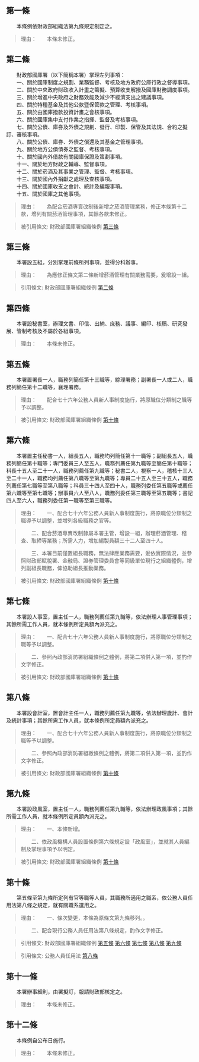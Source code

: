 第一條 
-------
　　本條例依財政部組織法第九條規定制定之。  
> 理由：　　本條未修正。



第二條 
-------
　　財政部國庫署（以下簡稱本署）掌理左列事項：  
　　一、關於國庫制度之規劃、業務監督、考核及地方政府公庫行政之督導事項。  
　　二、關於中央政府財政收入計畫之籌擬、預算收支解撥及國庫財務調度事項。  
　　三、關於增進中央政府之財務效能及減少不經濟支出之建議事項。  
　　四、關於特種基金及其他公款暨保管款之管理、考核事項。  
　　五、關於由國庫撥款投資計畫之會核事項。  
　　六、關於國庫集中支付作業之指揮、監督及考核事項。  
　　七、關於公債、庫券及外債之規劃、發行、印製、保管及其法規、合約之擬訂、審核事項。  
　　八、關於公債、庫券、外債之償還及其基金之管理事項。  
　　九、關於地方公債債券之監督、考核事項。  
　　十、關於國內外借款有關國庫保證及策劃事項。  
　　十一、關於地方財政之輔導、監督事項。  
　　十二、關於菸酒及其事業之管理、監督、考核事項。  
　　十三、關於國內外捐獻之處理及查核事項。  
　　十四、關於國庫收支之會計、統計及編報事項。  
　　十五、關於國庫之其他事項。  
> 理由：　　為配合菸酒專賣改制後新增之菸酒管理業務，修正本條第十二款，增列有關菸酒管理事項，其餘各款未修正。

> 被引用條文: 財政部國庫署組織條例 [第三條](../../人事其他/組織編制/財政部國庫署組織條例.md#第三條-)



第三條 
-------
　　本署設五組，分別掌理前條所列事項，並得分科辦事。  
> 理由：　　為應修正條文第二條新增菸酒管理有關業務需要，爰增設一組。

> 引用條文: 財政部國庫署組織條例 [第二條](../../人事其他/組織編制/財政部國庫署組織條例.md#第二條-)



第四條 
-------
　　本署設秘書室，辦理文書、印信、出納、庶務、議事、編印、核稿、研究發展、管制考核及不屬於各組事項。  
> 理由：　　本條未修正。



第五條 
-------
　　本署置署長一人，職務列簡任第十三職等，綜理署務；副署長一人或二人，職務列簡任第十二職等，襄理署務。  
> 理由：　　配合七十六年公務人員新人事制度施行，將原職位分類制之職等予以調整。

> 被引用條文: 財政部國庫署組織條例 [第十條](../../人事其他/組織編制/財政部國庫署組織條例.md#第十條-)



第六條 
-------
　　本署置主任秘書一人，組長五人，職務均列簡任第十一職等；副組長五人，職務列簡任第十職等；專門委員三人至五人，職務列薦任第九職等至簡任第十職等；科長十五人至二十一人，職務列薦任第九職等；秘書二人，視察一人，稽核十三人至二十一人，職務均列薦任第八職等至第九職等；專員二十五人至三十五人，職務列薦任第七職等至第八職等；科員三十四人至四十人，職務列委任第五職等或薦任第六職等至第七職等；辦事員六人至八人，職務列委任第三職等至第五職等；書記四人至六人，職務列委任第一職等至第三職等。  
> 理由：　　一、配合七十六年公務人員新人事制度施行，將原職位分類制之職導予以調整，並增列各級職務之官等。

> 　　二、配合菸酒專賣改制隸屬本署主管，增設一組，辦理菸酒管理、稽查、取締等業務；所需人力，增加編製員額三十二人至四十人。

> 　　三、本署目前僅置組長職務，無法肆應業務需要，爰依實際情況，並參照財政部賦稅署、金融局、證券管理委員會等同級單位現行之組織體例，增列副組長職務，俾協助組長推動業務。

> 被引用條文: 財政部國庫署組織條例 [第十條](../../人事其他/組織編制/財政部國庫署組織條例.md#第十條-)



第七條 
-------
　　本署設人事室，置主任一人，職務列薦任第九職等，依法辦理人事管理事項；其餘所需工作人員，就本條例所定員額內派充之。  
> 理由：　　一、配合七十六年公務人員新人事制度施行，將原職位分類制之職等予以調整。

> 　　二、參照內政部消防署組織條例之體例，將第二項併入第一項，並酌作文字修正。

> 被引用條文: 財政部國庫署組織條例 [第十條](../../人事其他/組織編制/財政部國庫署組織條例.md#第十條-)



第八條 
-------
　　本署設會計室，置會計主任一人，職務列薦任第九職等，依法辦理歲計、會計及統計事項；其餘所需工作人員，就本條例所定員額內派充之。  
> 理由：　　一、配合七十六年公務人員新人事制度施行，將原職位分類制之職等予以調整。

> 　　二、參照內政部消防署組緻條例之體例，將第二項併入第一項，並酌作文字修正。

> 被引用條文: 財政部國庫署組織條例 [第十條](../../人事其他/組織編制/財政部國庫署組織條例.md#第十條-)



第九條 
-------
　　本署設政風室，置主任一人，職務列薦任第九職等，依法辦理政風事項；其餘所需工作人員，就本條例所定員額內派充之。  
> 理由：　　一、本條新增。

> 　　二、依政風機構人員設置條例第六條規定設「政風室」，並就其人員編制及掌理事項予以明定。

> 被引用條文: 財政部國庫署組織條例 [第十條](../../人事其他/組織編制/財政部國庫署組織條例.md#第十條-)



第十條 
-------
　　第五條至第九條所定列有官等職等人員，其職務所適用之職系，依公務人員任用法第八條之規定，就有關職系選用之。  
> 理由：　　一、條次變更，本條為原條文第九條移列。。

> 　　二、配合現行公務人員任用法第八條規定，酌作文字修正。

> 引用條文: 財政部國庫署組織條例 [第五條](../../人事其他/組織編制/財政部國庫署組織條例.md#第五條-) [第六條](../../人事其他/組織編制/財政部國庫署組織條例.md#第六條-) [第七條](../../人事其他/組織編制/財政部國庫署組織條例.md#第七條-) [第八條](../../人事其他/組織編制/財政部國庫署組織條例.md#第八條-) [第九條](../../人事其他/組織編制/財政部國庫署組織條例.md#第九條-)

> 引用條文: 公務人員任用法 [第八條](../../考試/任免升遷/公務人員任用法.md#第八條-職系說明書)



第十一條 
---------
　　本署辦事細則，由署擬訂，報請財政部核定之。  
> 理由：　　本條未修正。



第十二條 
---------
　　本條例自公布日施行。  
> 理由：　　本條未修正。